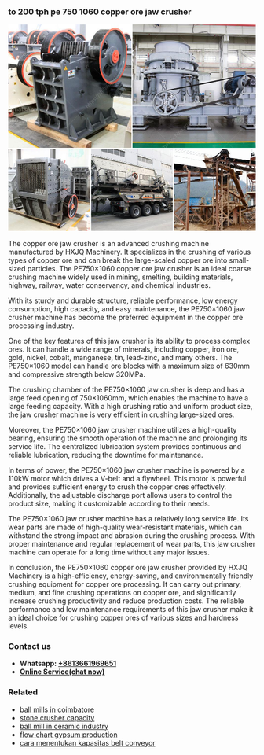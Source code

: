 <h3>to 200 tph pe 750 1060 copper ore jaw crusher</h3><img src='1708663746.jpg' alt=''><p>The copper ore jaw crusher is an advanced crushing machine manufactured by HXJQ Machinery. It specializes in the crushing of various types of copper ore and can break the large-scaled copper ore into small-sized particles. The PE750×1060 copper ore jaw crusher is an ideal coarse crushing machine widely used in mining, smelting, building materials, highway, railway, water conservancy, and chemical industries.</p><p>With its sturdy and durable structure, reliable performance, low energy consumption, high capacity, and easy maintenance, the PE750×1060 jaw crusher machine has become the preferred equipment in the copper ore processing industry.</p><p>One of the key features of this jaw crusher is its ability to process complex ores. It can handle a wide range of minerals, including copper, iron ore, gold, nickel, cobalt, manganese, tin, lead-zinc, and many others. The PE750×1060 model can handle ore blocks with a maximum size of 630mm and compressive strength below 320MPa.</p><p>The crushing chamber of the PE750×1060 jaw crusher is deep and has a large feed opening of 750×1060mm, which enables the machine to have a large feeding capacity. With a high crushing ratio and uniform product size, the jaw crusher machine is very efficient in crushing large-sized ores.</p><p>Moreover, the PE750×1060 jaw crusher machine utilizes a high-quality bearing, ensuring the smooth operation of the machine and prolonging its service life. The centralized lubrication system provides continuous and reliable lubrication, reducing the downtime for maintenance.</p><p>In terms of power, the PE750×1060 jaw crusher machine is powered by a 110kW motor which drives a V-belt and a flywheel. This motor is powerful and provides sufficient energy to crush the copper ores effectively. Additionally, the adjustable discharge port allows users to control the product size, making it customizable according to their needs.</p><p>The PE750×1060 jaw crusher machine has a relatively long service life. Its wear parts are made of high-quality wear-resistant materials, which can withstand the strong impact and abrasion during the crushing process. With proper maintenance and regular replacement of wear parts, this jaw crusher machine can operate for a long time without any major issues.</p><p>In conclusion, the PE750×1060 copper ore jaw crusher provided by HXJQ Machinery is a high-efficiency, energy-saving, and environmentally friendly crushing equipment for copper ore processing. It can carry out primary, medium, and fine crushing operations on copper ore, and significantly increase crushing productivity and reduce production costs. The reliable performance and low maintenance requirements of this jaw crusher make it an ideal choice for crushing copper ores of various sizes and hardness levels.</p><h3>Contact us</h3><ul><li><strong>Whatsapp:&nbsp;<a href="https://wa.me/8613661969651">+8613661969651</a></strong></li><li><a href="https://swt.shibang-china.com/?git&amp;zhl&amp;to 200 tph pe 750 1060 copper ore jaw crusher"><strong>Online Service(chat now)</strong></a></li></ul><h3>Related</h3><ul><li><a href='ball mills in coimbatore.md'>ball mills in coimbatore</a></li><li><a href='stone crusher capacity.md'>stone crusher capacity</a></li><li><a href='ball mill in ceramic industry.md'>ball mill in ceramic industry</a></li><li><a href='flow chart gypsum production.md'>flow chart gypsum production</a></li><li><a href='cara menentukan kapasitas belt conveyor.md'>cara menentukan kapasitas belt conveyor</a></li></ul>